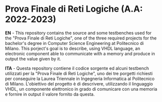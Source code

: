 # Prova Finale di Reti Logiche (A.A: 2022-2023)

**EN** - This repository contains the source and some testbenches used for the "Prova Finale di Reti Logiche", one of the three required projects for the bachelor's degree in Computer Science Engineering at Politecnico di Milano. This porject's goal is to describe, using VHDL language, an electronic component able to communicate with a memory and produce in output the value given by it.

**ITA** - Questa repository contiene il codice sorgente ed alcuni testbench utilizzati per la "Prova Finale di Reti Logiche", uno dei tre porgetti richiesti per conseguire la Laurea Triennale in Ingegneria Informatica al Politecnico di Milano. L'obiettivo del progetto è di descrivere, utilizzando il linguaggio VHDL, un componente elettronico in grado di comunicare con una memoria e fornire in output il valore fornito da questa. 
